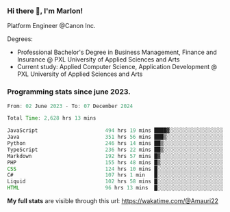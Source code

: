 
### Hi there 👋, I'm Marlon!

Platform Engineer @Canon Inc.

Degrees: 
- Professional Bachelor's Degree in Business Management, Finance and Insurance @ PXL University of Applied Sciences and Arts
- Current study: Applied Computer Science, Application Development @ PXL University of Applied Sciences and Arts

### Programming stats since june 2023.
<!--START_SECTION:waka-->

```java
From: 02 June 2023 - To: 07 December 2024

Total Time: 2,628 hrs 13 mins

JavaScript                      494 hrs 19 mins ████▓░░░░░░░░░░░░░░░░░░░░   18.47 %
Java                            351 hrs 56 mins ███▒░░░░░░░░░░░░░░░░░░░░░   13.15 %
Python                          246 hrs 14 mins ██▒░░░░░░░░░░░░░░░░░░░░░░   09.20 %
TypeScript                      236 hrs 22 mins ██▒░░░░░░░░░░░░░░░░░░░░░░   08.83 %
Markdown                        192 hrs 57 mins █▓░░░░░░░░░░░░░░░░░░░░░░░   07.21 %
PHP                             155 hrs 48 mins █▒░░░░░░░░░░░░░░░░░░░░░░░   05.82 %
CSS                             124 hrs 10 mins █░░░░░░░░░░░░░░░░░░░░░░░░   04.64 %
C#                              107 hrs 1 min   █░░░░░░░░░░░░░░░░░░░░░░░░   04.00 %
Liquid                          102 hrs 58 mins █░░░░░░░░░░░░░░░░░░░░░░░░   03.85 %
HTML                            96 hrs 13 mins  █░░░░░░░░░░░░░░░░░░░░░░░░   03.60 %
```

<!--END_SECTION:waka-->
**My full stats** are visible through this url: https://wakatime.com/@Amauri22
